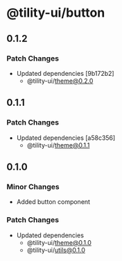 # @tility-ui/button

## 0.1.2

### Patch Changes

- Updated dependencies [9b172b2]
  - @tility-ui/theme@0.2.0

## 0.1.1

### Patch Changes

- Updated dependencies [a58c356]
  - @tility-ui/theme@0.1.1

## 0.1.0

### Minor Changes

- Added button component

### Patch Changes

- Updated dependencies
  - @tility-ui/theme@0.1.0
  - @tility-ui/utils@0.1.0
